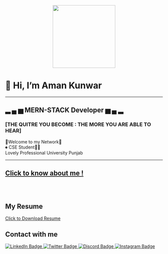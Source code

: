 <div id="header" align="center">
  <img src="https://media.giphy.com/media/dECBf0xnwQKCPZOkiC/giphy.gif" width="200" height="200"/>
</div>
<div align="center"><img src="https://komarev.com/ghpvc/?username=your-github-username&style=flat-square&color=blue" alt=""/></div>
<h1>👋 Hi, I’m Aman Kunwar </h1>
<hr>
<h2>▂ ▄ ▅ <strong> MERN-STACK Developer </strong> ▅ ▄ ▂</h2>
<p><h3>[THE QUITRE YOU BECOME : THE MORE YOU ARE ABLE TO HEAR]</h3></p>
👑Welcome to my Network👑<br>
⏺ CSE Student👩‍💻<br>
Lovely Professional University Punjab
<hr>

<h2> <a href="xxx" target="_blanck"> Click to know about me !</a> </h2><br>
<br>
<h2>My Resume</h2>



<a href="..">Click to Download Resume</a>



<h2>Contact with me</h2>

<div id="badges">
  <a href="https://www.linkedin.com/in/aman-kumar-kunwar-2350211b8/">
    <img src="https://img.shields.io/badge/LinkedIn-blue?style=for-the-badge&logo=linkedin&logoColor=white" alt="LinkedIn Badge"/>
  </a>
  
  <a href="https://twitter.com/c_h_a_i_2">
    <img src="https://twitter.com/KunwarAman24" alt="Twitter Badge"/>
  </a>
  
  <a href="https://discord.gg/Y322kwYJ">
    <img src="https://img.shields.io/badge/Discord-7289DA?style=for-the-badge&logo=discord&logoColor=white" alt="Discord Badge"/>
  </a>
  
   <a href="https://www.instagram.com/aman583kumar/">
    <img src="https://img.shields.io/badge/Instagram-E4405F?style=for-the-badge&logo=instagram&logoColor=white" alt="Instagram Badge"/>
  </a>
  
  
